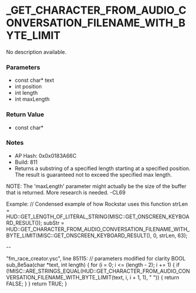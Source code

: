 # _GET_CHARACTER_FROM_AUDIO_CONVERSATION_FILENAME_WITH_BYTE_LIMIT

No description available.

### Parameters
* const char* text
* int position
* int length
* int maxLength

### Return Value
* const char*

### Notes
* AP Hash: 0x0x0183A66C
* Build: 811
* Returns a substring of a specified length starting at a specified position. The result is guaranteed not to exceed the specified max length.

NOTE: The 'maxLength' parameter might actually be the size of the buffer that is returned. More research is needed. -CL69

Example:
// Condensed example of how Rockstar uses this function
strLen = HUD::GET_LENGTH_OF_LITERAL_STRING(MISC::GET_ONSCREEN_KEYBOARD_RESULT());
subStr = HUD::GET_CHARACTER_FROM_AUDIO_CONVERSATION_FILENAME_WITH_BYTE_LIMIT(MISC::GET_ONSCREEN_KEYBOARD_RESULT(), 0, strLen, 63);

--

"fm_race_creator.ysc", line 85115:
// parameters modified for clarity
BOOL sub_8e5aa(char *text, int length) {
    for (i = 0; i <= (length - 2); i += 1) {
        if (!MISC::ARE_STRINGS_EQUAL(HUD::GET_CHARACTER_FROM_AUDIO_CONVERSATION_FILENAME_WITH_BYTE_LIMIT(text, i, i + 1, 1), " ")) {
            return FALSE;
        }
    }
    return TRUE;
}

